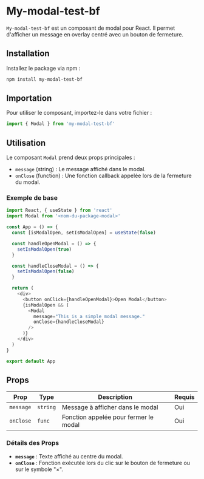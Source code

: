 # My-modal-test-bf

`My-modal-test-bf` est un composant de modal pour React. Il permet d'afficher un message en overlay centré avec un bouton de fermeture.

## Installation

Installez le package via npm :

```bash
npm install my-modal-test-bf
```

## Importation

Pour utiliser le composant, importez-le dans votre fichier :

```javascript
import { Modal } from 'my-modal-test-bf'
```

## Utilisation

Le composant `Modal` prend deux props principales :

- `message` (string) : Le message affiché dans le modal.
- `onClose` (function) : Une fonction callback appelée lors de la fermeture du modal.

### Exemple de base

```javascript
import React, { useState } from 'react'
import Modal from '<nom-du-package-modal>'

const App = () => {
  const [isModalOpen, setIsModalOpen] = useState(false)

  const handleOpenModal = () => {
    setIsModalOpen(true)
  }

  const handleCloseModal = () => {
    setIsModalOpen(false)
  }

  return (
    <div>
      <button onClick={handleOpenModal}>Open Modal</button>
      {isModalOpen && (
        <Modal
          message="This is a simple modal message."
          onClose={handleCloseModal}
        />
      )}
    </div>
  )
}

export default App
```

## Props

| Prop      | Type     | Description                           | Requis |
| --------- | -------- | ------------------------------------- | ------ |
| `message` | `string` | Message à afficher dans le modal      | Oui    |
| `onClose` | `func`   | Fonction appelée pour fermer le modal | Oui    |

### Détails des Props

- **`message`** : Texte affiché au centre du modal.
- **`onClose`** : Fonction exécutée lors du clic sur le bouton de fermeture ou sur le symbole "×".
